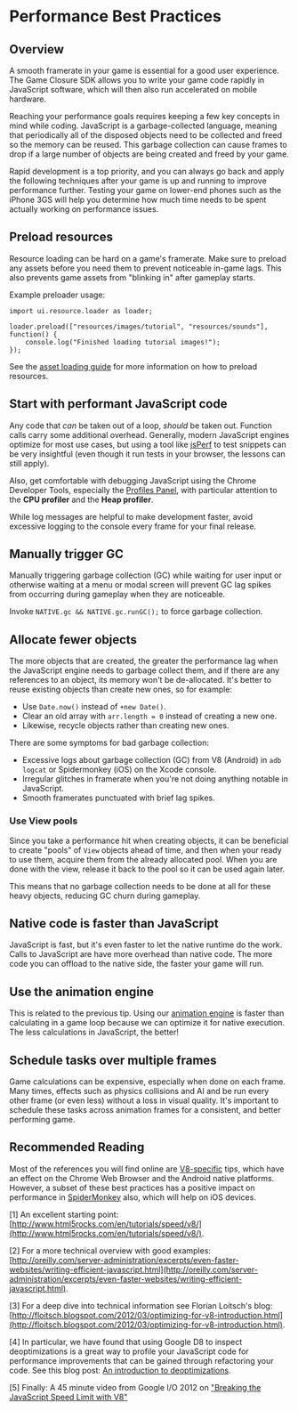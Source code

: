 # Performance Best Practices

## Overview

A smooth framerate in your game is essential for a good user experience.  The Game Closure SDK allows you to write your game code rapidly in JavaScript software, which will then also run accelerated on mobile hardware.

Reaching your performance goals requires keeping a few key concepts in mind while coding.  JavaScript is a garbage-collected language, meaning that periodically all of the disposed objects need to be collected and freed so the memory can be reused.  This garbage collection can cause frames to drop if a large number of objects are being created and freed by your game.

Rapid development is a top priority, and you can always go back and apply the following techniques after your game is up and running to improve performance further.  Testing your game on lower-end phones such as the iPhone 3GS will help you determine how much time needs to be spent actually working on performance issues.

## Preload resources

Resource loading can be hard on a game's framerate. Make
sure to preload any assets before you need them to prevent
noticeable in-game lags.  This also prevents game assets
from "blinking in" after gameplay starts.

Example preloader usage:

~~~
import ui.resource.loader as loader;

loader.preload(["resources/images/tutorial", "resources/sounds"], function() {
	console.log("Finished loading tutorial images!");
});
~~~

See the [asset loading guide](./load-assets.html) for more information on how to preload resources.

## Start with performant JavaScript code

Any code that *can* be taken out of a loop, *should* be
taken out. Function calls carry some additional
overhead. Generally, modern JavaScript engines optimize for
most use cases, but using a tool like
[jsPerf](http://jsperf.com) to test snippets can be very
insightful (even though it run tests in your browser, the
lessons can still apply).

Also, get comfortable with debugging JavaScript using the
Chrome Developer Tools, especially the
[Profiles Panel](https://developers.google.com/chrome-developer-tools/docs/profiles),
with particular attention to the **CPU profiler** and the
**Heap profiler**.

While log messages are helpful to make development faster, avoid excessive logging to the console every frame for your final release.

## Manually trigger GC

Manually triggering garbage collection (GC) while waiting for user input or otherwise waiting at a menu or modal screen will prevent GC lag spikes from occurring during gameplay when they are noticeable.

Invoke `NATIVE.gc && NATIVE.gc.runGC();` to force garbage collection.

## Allocate fewer objects

The more objects that are created, the greater the
performance lag when the JavaScript engine needs to garbage
collect them, and if there are any references to an object,
its memory won't be de-allocated. It's better to reuse
existing objects than create new ones, so for example:

* Use `Date.now()` instead of `+new Date()`.
* Clear an old array with `arr.length = 0` instead of creating a new one.
* Likewise, recycle objects rather than creating new ones.

There are some symptoms for bad garbage collection:

* Excessive logs about garbage collection (GC) from V8 (Android) in `adb logcat` or Spidermonkey (iOS) on the Xcode console.
* Irregular glitches in framerate when you're not doing anything notable in JavaScript.
* Smooth framerates punctuated with brief lag spikes.

### Use View pools

Since you take a performance hit when creating objects, it
can be beneficial to create "pools" of `View` objects ahead
of time, and then when your ready to use them, acquire them
from the already allocated pool. When you are done with the
view, release it back to the pool so it can be used again later.

This means that no garbage collection needs to be done at all for these heavy objects, reducing GC churn during gameplay.

## Native code is faster than JavaScript

JavaScript is fast, but it's even faster to let the native
runtime do the work. Calls to JavaScript are have more
overhead than native code. The more code you can offload to
the native side, the faster your game will run.

## Use the animation engine

This is related to the previous tip. Using our
[animation engine](../api/animate.html) is faster than
calculating in a game loop because we can optimize it for
native execution. The less calculations in JavaScript, the better!

## Schedule tasks over multiple frames

Game calculations can be expensive, especially when done on
each frame. Many times, effects such as physics collisions
and AI and be run every other frame (or even less) without a
loss in visual quality. It's important to schedule these
tasks across animation frames for a consistent, and better
performing game.

## Recommended Reading

Most of the references you will find online are [V8-specific](../native/native-v8.html) tips, which have an effect on the Chrome Web Browser and the Android native platforms.  However, a subset of these best practices has a positive impact on performance in [SpiderMonkey](../native/native-sm.html) also, which will help on iOS devices.

[1] An excellent starting point: [http://www.html5rocks.com/en/tutorials/speed/v8/](http://www.html5rocks.com/en/tutorials/speed/v8/).

[2] For a more technical overview with good examples: [http://oreilly.com/server-administration/excerpts/even-faster-websites/writing-efficient-javascript.html](http://oreilly.com/server-administration/excerpts/even-faster-websites/writing-efficient-javascript.html).

[3] For a deep dive into technical information see Florian Loitsch's blog: [http://floitsch.blogspot.com/2012/03/optimizing-for-v8-introduction.html](http://floitsch.blogspot.com/2012/03/optimizing-for-v8-introduction.html).

[4] In particular, we have found that using Google D8 to inspect deoptimizations is a great way to profile your JavaScript code for performance improvements that can be gained through refactoring your code.  See this blog post: [An introduction to deoptimizations](http://floitsch.blogspot.com/2012/03/optimizing-for-v8-inlining.html).

[5] Finally: A 45 minute video from Google I/O 2012 on ["Breaking the JavaScript Speed Limit with V8"](http://www.youtube.com/watch?v=UJPdhx5zTaw)

